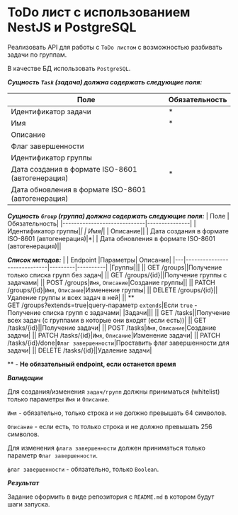 # ToDo лист с использованием NestJS и PostgreSQL

Реализовать API для работы с `ToDo листом` с возможностью разбивать задачи по группам. 

В качестве БД использовать `PostgreSQL`.

***Сущность `Task` (задача) должна содержать следующие поля:***

| Поле                        | Обязательность|
|-----------------------------|---------------|
| Идентификатор задачи|*|
| Имя|*|
| Описание||
| Флаг завершенности||
| Идентификатор группы||
| Дата создания в формате ISO-8601 (автогенерация)|*|
| Дата обновления в формате ISO-8601 (автогенерация)||


***Сущность `Group` (группа) должна содержать следующие поля:***
| Поле                        | Обязательность|
|-----------------------------|---------------|
| Идентификатор группы|*|
| Имя|*|
| Описание||
| Дата создания в формате ISO-8601 (автогенерация)|*|
| Дата обновления в формате ISO-8601 (автогенерация)||


***Список методов:***
|   | Endpoint                    |Параметры| Описание|
|---|-----------------------------|---------|----------|
|Группы|||
|| GET /groups||Получение только списка групп без задач|
|| GET /groups/{id}||Получение группы с задачами|
|| POST /groups|`Имя`, `Описание`|Создание группы||
|| PATCH /groups/{id}|`Имя`, `Описание`|Изменение группы|
|| DELETE /groups/{id}||Удаление группы и всех задач в ней|
|| ** <br/> GET /groups?extends=true|query-параметр `extends`|Если `true` - Получение списка групп с задачами|
|Задачи|||
|| GET /tasks||Получение всех задач (с группами в которые они входят (если есть))|
|| GET /tasks/{id}||Получение задачи|
|| POST /tasks|`Имя`, `Описание`|Создание задачи|
|| PATCH /tasks/{id}|`Имя`, `Описание`|Изменение задачи|
|| PATCH /tasks/{id}/done|`Флаг завершенности`|Проставить флаг завершенности для задачи|
|| DELETE /tasks/{id}||Удаление задачи|

** - **Не обязательный endpoint, если останется время**

***Валидации***

Для создания/изменения `задач/групп` должны приниматься (whitelist) только параметры `Имя` и `Описание`.

`Имя` - обязательно, только строка и не должно превышать 64 символов. 

`Описание` - если есть, то только строка и не должно превышать 256 символов.

Для изменения `флага завершенности` должен приниматься только параметр `Флаг завершенности`.

`флаг завершенности` - обязательно, только `Boolean`. 


***Результат***

Задание оформить в виде репозитория с `README.md` в котором будут шаги запуска.
